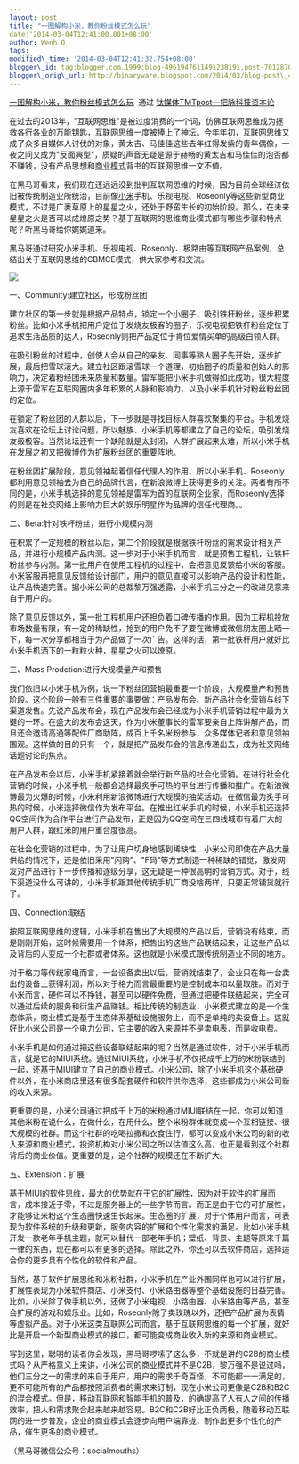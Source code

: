```yaml
--- 
layout: post 
title: "一图解构小米，教你粉丝模式怎么玩" 
date:'2014-03-04T12:41:00.001+08:00' 
author: Wenh Q
tags:
modified\_time: '2014-03-04T12:41:32.754+08:00' 
blogger\_id: tag:blogger.com,1999:blog-4961947611491238191.post-7012870500634002074
blogger\_orig\_url: http://binaryware.blogspot.com/2014/03/blog-post\_4.html
---
```

[一图解构小米，教你粉丝模式怎么玩](http://www.tmtpost.com/96745.html)  通过
[钛媒体TMTpost—把脉科技资本论](http://www.tmtpost.com/)





在过去的2013年，"互联网思维"是被过度消费的一个词，仿佛互联网思维成为拯救各行各业的万能钥匙，互联网思维一度被捧上了神坛。今年年初，互联网思维又成了众多自媒体人讨伐的对象，黄太吉、马佳佳这些去年红得发紫的青年偶像，一夜之间又成为"反面典型"，质疑的声音无疑是源于赫畅的黄太吉和马佳佳的泡否都不赚钱，没有产品思想和[商业模式](http://www.tmtpost.com/tag/structure-of-business)背书的互联网思维一文不值。



在黑马哥看来，我们现在还远远没到批判互联网思维的时候，因为目前全球经济依旧被传统制造业所统治，目前像[小米](http://www.tmtpost.com/tag/xiaomi)手机、乐视电视、Roseonly等这些新型商业模式，不过是广袤草原上的星星之火，还处于野蛮生长的初始阶段。那么，在未来星星之火是否可以成燎原之势？基于互联网的思维商业模式都有哪些步骤和特点呢？听黑马哥给你娓娓道来。



黑马哥通过研究小米手机、乐视电视、Roseonly、极路由等互联网产品案例，总结出关于互联网思维的CBMCE模式，供大家参考和交流。



![](https://images-blogger-opensocial.googleusercontent.com/gadgets/proxy?url=http%3A%2F%2Fwww.tmtpost.com%2Fwp-content%2Fuploads%2F2014%2F03%2F139389923725-560x420.jpg&container=blogger&gadget=a&rewriteMime=image%2F*)



一、Community:建立社区，形成粉丝团



建立社区的第一步就是根据产品特点，锁定一个小圈子，吸引铁杆粉丝，逐步积累粉丝。比如小米手机把用户定位于发烧友极客的圈子，乐视电视把铁杆粉丝定位于追求生活品质的达人，Roseonly则把产品定位于肯位爱情买单的高级白领人群。



在吸引粉丝的过程中，创使人会从自己的亲友、同事等熟人圈子先开始，逐步扩展，最后把雪球滚大。建立社区跟滚雪球一个道理，初始圈子的质量和创始人的影响力，决定着粉经团未来质量和数量。雷军能把小米手机做得如此成功，很大程度上源于雷军在互联网圈内多年积累的人脉和影响力，以及小米手机针对粉丝粉丝团的定位。



在锁定了粉丝团的人群以后，下一步就是寻找目标人群喜欢聚集的平台。手机发烧友喜欢在论坛上讨论问题，所以魅族、小米手机等都建立了自己的论坛，吸引发烧友级极客。当然论坛还有一个缺陷就是太封闭，人群扩展起来太难，所以小米手机在发展之初又把微博作为扩展粉丝团的重要阵地。



在粉丝团扩展阶段，意见领袖起着信任代理人的作用，所以小米手机、Roseonly都利用意见领袖去为自己的品牌代言，在新浪微博上获得更多的关注。两者有所不同的是，小米手机选择的意见领袖是雷军为首的互联网企业家，而Roseonly选择的则是在社交网络上影响力巨大的娱乐明星作为品牌的信任代理商。。







二、Beta:针对铁杆粉丝，进行小规模内测



在积累了一定规模的粉丝以后，第二个阶段就是根据铁杆粉丝的需求设计相关产品，并进行小规模产品内测。这一步对于小米手机而言，就是预售工程机，让铁杆粉丝参与内测。第一批用户在使用工程机的过程中，会把意见反馈给小米的客服。小米客服再把意见反馈给设计部门，用户的意见直接可以影响产品的设计和性能，让产品快速完善。据小米公司的总裁黎万强透露，小米手机三分之一的改进见意来自于用户的。



除了意见反馈以外，第一批工程机用户还担负着口碑传播的作用。因为工程机投放市场数量有限，有一定的稀缺性，抢到的用户免不了要在微博或微信朋友圈上晒一下，每一次分享都相当于为产品做了一次广告。这样的话，第一批铁杆用户就好比小米手机洒下的一粒粒火种，星星之火可以燎原。







三、Mass Prodction:进行大规模量产和预售



我们依旧以小米手机为例，说一下粉丝团营销最重要一个阶段，大规模量产和预售阶段。这个阶段一般有三件重要的事要做：产品发布会、新产品社会化营销与线下渠道发售。先说产品发布会，现在产品发布会已经成为小米手机营销过程中最为关键的一环。在盛大的发布会这天，作为小米董事长的雷军要亲自上阵讲解产品，而且还会邀请高通等配件厂商助阵，成百上千名米粉参与，众多媒体记者和意见领袖围观。这样做的目的只有一个，就是把产品发布会的信息传递出去，成为社交网络话题讨论的焦点。



在产品发布会以后，小米手机紧接着就会举行新产品的社会化营销。在进行社会化营销的时候，小米手机一般都会选择最炙手可热的平台进行传播和推广。在新浪微博最为火爆的时候，小米利用新浪微博进行大规模的抽奖活动。在微信最为炙手可热的时候，小米选择微信作为发布平台。在推出红米手机的时候，小米手机还选择QQ空间作为合作平台进行产品发布，正是因为QQ空间在三四线城市有着广大的用户人群，跟红米的用户重合度很高。



在社会化营销的过程中，为了让用户切身地感到稀缺性，小米公司即使在产品大量供给的情况下，还是依旧采用"闪购"、"F码"等方式制造一种稀缺的错觉，激发网友对产品进行下一步传播和逐级分享，这无疑是一种很高明的营销方式。对于，线下渠道没什么可讲的，小米手机跟其他传统手机厂商没啥两样，只要正常铺货就行了。







四、Connection:联结



按照互联网思维的逻辑，小米手机在售出了大规模的产品以后，营销没有结束，而是刚刚开始，这时候需要用一个体系，把售出的这些产品联结起来，让这些产品以及背后的人变成一个社群或者体系。这也就是小米模式跟传统制造业不同的地方。



对于格力等传统家电而言，一台设备卖出以后，营销就结束了，企业只在每一台卖出的设备上获得利润，所以对于格力而言最重要的是控制成本和以量取胜。而对于小米而言，硬件可以不挣钱，甚至可以硬件免费，但通过把硬件联结起来，完全可以通过后续的服务和衍生产品赚钱。相比传统的制造业，小米模式建立的是一个生态体系，商业模式是基于生态体系基础设施服务上，而不是单纯的卖设备上。这就好比小米公司是一个电力公司，它主要的收入来源并不是卖电表，而是收电费。



小米手机是如何通过把这些设备联结起来的呢？当然是通过软件，对于小米手机而言，就是它的MIUI系统。通过MIUI系统，小米手机不仅把成千上万的米粉联结到一起，还基于MIUI建立了自己的商业模式。小米公司，除了小米手机这个基础硬件以外，在小米商店里还有很多配套硬件和软件供你选择，这些都成为小米公司新的收入来源。



更重要的是，小米公司通过把成千上万的米粉通过MIUI联结在一起，你可以知道其他米粉在说什么，在做什么，在用什么，整个米粉群体就变成一个互相链接、很大规模的社群。而这个社群的吃喝拉撒和衣食住行，都可以变成小米公司的新的收入来源和商业模式，投资机构对小米公司之所以估值这么高，也正是看到这个社群背后的商业价值。更重要的是，这个社群的规模还在不断扩大。







五、Extension：扩展



基于MIUI的软件思维，最大的优势就在于它的扩展性，因为对于软件的扩展而言，成本接近于零，不过是服务器上的一些字节而言。而正是由于它的可扩展性，才能够让米粉这个生态圈快速生长起来。生态圈的扩展，对于个体用户而言，可表现为软件系统的升级和更新，服务内容的扩展和个性化需求的满足。比如小米手机开发一款老年手机主题，就可以替代一部老年手机；壁纸、背景、主题等原来千篇一律的东西，现在都可以有更多的选择。除此之外，你还可以去软件商店，选择适合你的更多具有个性化的软件和产品。



当然，基于软件扩展思维和米粉社群，小米手机在产业外围同样也可以进行扩展，扩展性表现为小米软件商店、小米支付、小米路由器等整个基础设施的日益完善。比如，小米除了做手机以外，还做了小米电视、小路由器、小米路由等产品，甚至会扩展的游戏和娱乐业。比如，Roseonly除了卖玫瑰以外，还把产品扩展为表情等虚拟产品。对于小米这类互联网公司而言，基于互联网思维的每一个扩展，就好比是开启一个新型商业模式的接口，都可能变成商业收入新的来源和商业模式。



写到这里，聪明的读者你会发现，黑马哥啰嗦了这么多，不就是讲的C2B的商业模式吗？从严格意义上来讲，小米公司的商业模式并不是C2B，黎万强不是说过吗，他们三分之一的需求的来自于用户，用户的需求千奇百怪，不可能都一一满足的，更不可能所有的产品都按照消费者的需求来订制，现在小米公司更像是C2B和B2C的混合模式。但是，移动互联网和智能手机的普及，的确提高了人有人之间的传播效率，把人和需求聚合起来越来越容易。B2C和C2B好比正负两极，随着移动互联网的进一步普及，企业的商业模式会逐步向用户端靠拢，制作出更多个性化的产品，催生更多的商业模式。







（黑马哥微信公众号：socialmouths）
